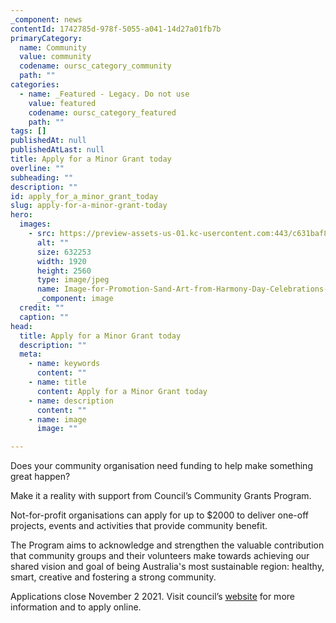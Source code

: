 ```yaml
---
_component: news
contentId: 1742785d-978f-5055-a041-14d27a01fb7b
primaryCategory:
  name: Community
  value: community
  codename: oursc_category_community
  path: ""
categories:
  - name: _Featured - Legacy. Do not use
    value: featured
    codename: oursc_category_featured
    path: ""
tags: []
publishedAt: null
publishedAtLast: null
title: Apply for a Minor Grant today
overline: ""
subheading: ""
description: ""
id: apply_for_a_minor_grant_today
slug: apply-for-a-minor-grant-today
hero:
  images:
    - src: https://preview-assets-us-01.kc-usercontent.com:443/c631baf8-1b46-001f-580c-d0001b68b4a8/04fdf314-e16e-4736-8ceb-8b0ecb64c511/Image-for-Promotion-Sand-Art-from-Harmony-Day-Celebrations-1-scaled.jpg
      alt: ""
      size: 632253
      width: 1920
      height: 2560
      type: image/jpeg
      name: Image-for-Promotion-Sand-Art-from-Harmony-Day-Celebrations-1-scaled.jpg
      _component: image
  credit: ""
  caption: ""
head:
  title: Apply for a Minor Grant today
  description: ""
  meta:
    - name: keywords
      content: ""
    - name: title
      content: Apply for a Minor Grant today
    - name: description
      content: ""
    - name: image
      image: ""

---
```

Does your community organisation need funding to help make something great happen?

Make it a reality with support from Council’s Community Grants Program.

Not-for-profit organisations can apply for up to $2000 to deliver one-off projects, events and activities that provide community benefit.

The Program aims to acknowledge and strengthen the valuable contribution that community groups and their volunteers make towards achieving our shared vision and goal of being Australia's most sustainable region: healthy, smart, creative and fostering a strong community.

Applications close November 2 2021. Visit council’s [website](https://www.sunshinecoast.qld.gov.au/Living-and-Community/Grants-and-Funding/Grants-Programs/Minor-Grants)
&#x20;for more information and to apply online.
